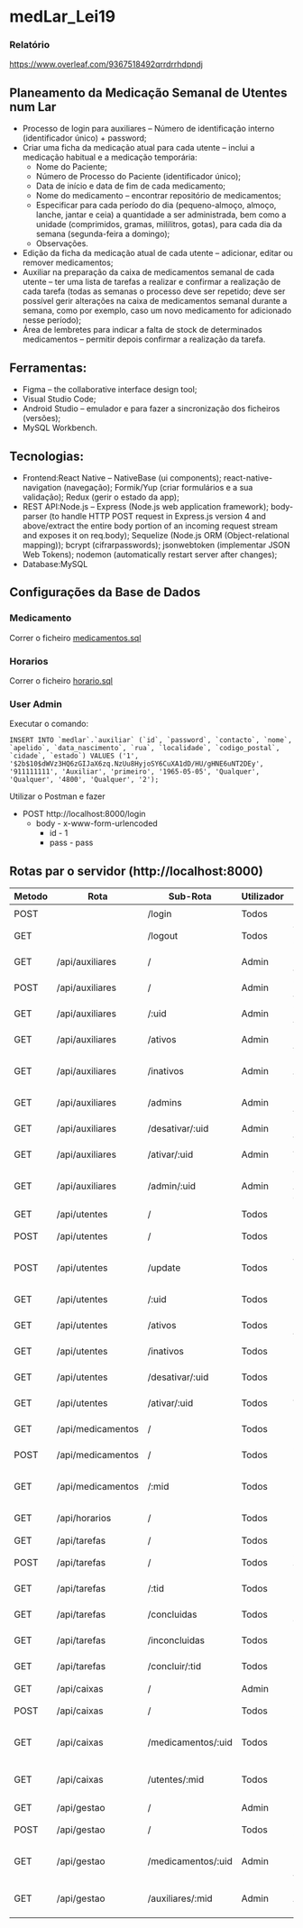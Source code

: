 # medLar_Lei19

### Relatório
https://www.overleaf.com/9367518492qrrdrrhdpndj

## Planeamento da Medicação Semanal de Utentes num Lar
- Processo de login para auxiliares – Número de identificação interno (identificador único) + password;
- Criar uma ficha da medicação atual para cada utente – inclui a medicação habitual e a medicação temporária:
  *  Nome do Paciente;
  * Número de Processo do Paciente (identificador único);
  *  Data de início e data de fim de cada medicamento;
  *  Nome do medicamento – encontrar repositório de medicamentos;
  *  Especificar para cada período do dia (pequeno-almoço, almoço, lanche, jantar e ceia) a quantidade a ser administrada, bem como a unidade (comprimidos, gramas, mililitros, gotas), para cada dia da semana (segunda-feira a domingo);
  *  Observações.
- Edição da ficha da medicação atual de cada utente – adicionar, editar ou remover medicamentos;
- Auxiliar na preparação da caixa de medicamentos semanal de cada utente – ter uma lista de tarefas a realizar e confirmar a realização de cada tarefa (todas as semanas o processo deve ser repetido; deve ser possível gerir alterações na caixa de medicamentos semanal durante a semana, como por exemplo, caso um novo medicamento for adicionado nesse período);
- Área de lembretes para indicar a falta de stock de determinados medicamentos – permitir depois confirmar a realização da tarefa.

## Ferramentas:
- Figma – the collaborative interface design tool;
- Visual Studio Code;
- Android Studio – emulador e para fazer a sincronização dos ficheiros (versões);
- MySQL Workbench.

## Tecnologias:
- Frontend:React Native – NativeBase (ui components); react-native-navigation (navegação); Formik/Yup (criar formulários e a sua validação); Redux (gerir o estado da app);
- REST API:Node.js – Express (Node.js web application framework); body-parser (to handle HTTP POST request in Express.js version 4 and above/extract the entire body portion of an incoming request stream and exposes it on req.body); Sequelize (Node.js ORM (Object-relational mapping)); bcrypt (cifrarpasswords); jsonwebtoken (implementar JSON Web Tokens); nodemon (automatically restart server after changes);
- Database:MySQL

## Configurações da Base de Dados
### Medicamento
Correr o ficheiro [medicamentos.sql](Extra_Files/medicamentos.sql)
### Horarios
Correr o ficheiro [horario.sql](Extra_Files/horario.sql)
### User Admin
Executar o comando:
```mysql
INSERT INTO `medlar`.`auxiliar` (`id`, `password`, `contacto`, `nome`, `apelido`, `data_nascimento`, `rua`, `localidade`, `codigo_postal`, `cidade`, `estado`) VALUES ('1', '$2b$10$dWVz3HQ6zGIJaX6zq.NzUu8HyjoSY6CuXA1dD/HU/gHNE6uNT2DEy', '911111111', 'Auxiliar', 'primeiro', '1965-05-05', 'Qualquer', 'Qualquer', '4800', 'Qualquer', '2');
```
Utilizar o Postman e fazer 
- POST http://localhost:8000/login
    - body - x-www-form-urlencoded
        - id    -   1
        - pass  -   pass

## Rotas par o servidor (http://localhost:8000)
| Metodo | Rota              | Sub-Rota           | Utilizador | Descrição                          |  Test  |
|--------|-------------------|--------------------|------------|------------------------------------|--------|
| POST   |                   | /login             | Todos      | Inicio de Sessão                   | :heavy_check_mark: |
| GET    |                   | /logout            | Todos      | Terminar Sessão                    | :heavy_check_mark: |
| GET    | /api/auxiliares   | /                  | Admin      | Lista de Auxiliares                | :heavy_check_mark: |
| POST   | /api/auxiliares   | /                  | Admin      | Criação de Auxiliar                | :heavy_check_mark: |
| GET    | /api/auxiliares   | /:uid              | Admin      | Consulta Auxiliar por id           | :heavy_check_mark: |
| GET    | /api/auxiliares   | /ativos            | Admin      | Lista de Auxiliares ativos         | :heavy_check_mark: |
| GET    | /api/auxiliares   | /inativos          | Admin      | Lista de Auxiliares inativos       | :heavy_check_mark: |
| GET    | /api/auxiliares   | /admins            | Admin      | Lista de Administradores           | :heavy_check_mark: |
| GET    | /api/auxiliares   | /desativar/:uid    | Admin      | Desativa Auxiliar por id           | :heavy_check_mark: |
| GET    | /api/auxiliares   | /ativar/:uid       | Admin      | Ativa Auxiliar por id              | :heavy_check_mark: |
| GET    | /api/auxiliares   | /admin/:uid        | Admin      | Trasforma Auxiliar por id em Admin | :heavy_check_mark: |
| GET    | /api/utentes      | /                  | Todos      | Lista de Utentes                   | :heavy_check_mark: |
| POST   | /api/utentes      | /                  | Todos      | Criação de Utente                  | :heavy_check_mark: |
| POST   | /api/utentes      | /update            | Todos      | Atualiza informação de Utente      | :heavy_check_mark: |
| GET    | /api/utentes      | /:uid              | Todos      | Consulta Utente por id             | :heavy_check_mark: |
| GET    | /api/utentes      | /ativos            | Todos      | lista de Utentes Ativos            | :heavy_check_mark: |
| GET    | /api/utentes      | /inativos          | Todos      | Lista de Utentes Inativos          | :heavy_check_mark: |
| GET    | /api/utentes      | /desativar/:uid    | Todos      | Desativar Utente por id            | :heavy_check_mark: |
| GET    | /api/utentes      | /ativar/:uid       | Todos      | Ativar Utente por id               | :heavy_check_mark: |
| GET    | /api/medicamentos | /                  | Todos      | Lista de Medicamento               | :heavy_check_mark: |
| POST   | /api/medicamentos | /                  | Todos      | Criação de Medicamento             | :heavy_check_mark: |
| GET    | /api/medicamentos | /:mid              | Todos      | Procura Medicamento por id         | :heavy_check_mark: |
| GET    | /api/horarios     | /                  | Todos      | Lista de Horarios                  | :heavy_check_mark: |
| GET    | /api/tarefas      | /                  | Todos      | Lista de Tarefas                   | :heavy_check_mark: |
| POST   | /api/tarefas      | /                  | Todos      | Criação de Tarefas                 | :heavy_check_mark: |
| GET    | /api/tarefas      | /:tid              | Todos      | Procura Tarefa por id              | :heavy_check_mark: |
| GET    | /api/tarefas      | /concluidas        | Todos      | Lista de Tarefa concluidas         | :heavy_check_mark: |
| GET    | /api/tarefas      | /inconcluidas      | Todos      | Lista de Tarefa inconcluidas       | :heavy_check_mark: |
| GET    | /api/tarefas      | /concluir/:tid     | Todos      | Concluir Tarefa por id             | :heavy_check_mark: |
| GET    | /api/caixas       | /                  | Admin      | Lista das Caixas                   | :heavy_check_mark: |
| POST   | /api/caixas       | /                  | Todos      | Criação de Caixa                   | :heavy_check_mark: |
| GET    | /api/caixas       | /medicamentos/:uid | Todos      | Lista de Medicamntos por Utente    | :heavy_check_mark: |
| GET    | /api/caixas       | /utentes/:mid      | Todos      | Lista de Utentes por Medicamento   | :heavy_check_mark: |
| GET    | /api/gestao       | /                  | Admin      | Lista das Caixas                   | :heavy_check_mark: |
| POST   | /api/gestao       | /                  | Todos      | Criação de Caixa                   | :heavy_check_mark: |
| GET    | /api/gestao       | /medicamentos/:uid | Admin      | Lista de Medicamntos p/ Auxiliar   | :heavy_check_mark: |
| GET    | /api/gestao       | /auxiliares/:mid   | Admin      | Lista de Auxiliares p/ Medicamento | :heavy_check_mark: |

